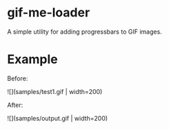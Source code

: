 # gif-me-loader
A simple utility for adding progressbars to GIF images.

# Example

Before: 

![](samples/test1.gif | width=200)

After:

![](samples/output.gif | width=200)
